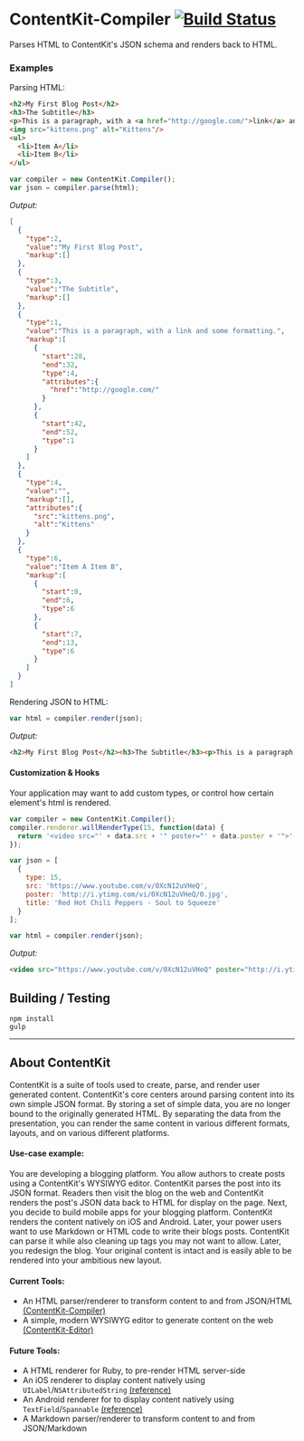# ContentKit-Compiler [![Build Status](https://travis-ci.org/ContentKit/content-kit-compiler.svg?branch=master)](https://travis-ci.org/ContentKit/content-kit-compiler)

Parses HTML to ContentKit's JSON schema and renders back to HTML.

### Examples

Parsing HTML:
```html
<h2>My First Blog Post</h2>
<h3>The Subtitle</h3>
<p>This is a paragraph, with a <a href="http://google.com/">link</a> and some <b>formatting</b>.</p>
<img src="kittens.png" alt="Kittens"/>
<ul>
  <li>Item A</li> 
  <li>Item B</li>
</ul>
```

```js
var compiler = new ContentKit.Compiler();
var json = compiler.parse(html);
```

_Output:_
```json
[
  {
    "type":2,
    "value":"My First Blog Post",
    "markup":[]
  },
  {
    "type":3,
    "value":"The Subtitle",
    "markup":[]
  },
  {
    "type":1,
    "value":"This is a paragraph, with a link and some formatting.",
    "markup":[
      {
        "start":28,
        "end":32,
        "type":4,
        "attributes":{
          "href":"http://google.com/"
        }
      },
      {
        "start":42,
        "end":52,
        "type":1
      }
    ]
  },
  {
    "type":4,
    "value":"",
    "markup":[],
    "attributes":{
      "src":"kittens.png",
      "alt":"Kittens"
    }
  },
  {
    "type":6,
    "value":"Item A Item B",
    "markup":[
      {
        "start":0,
        "end":6,
        "type":6
      },
      {
        "start":7,
        "end":13,
        "type":6
      }
    ]
  }
]
```

Rendering JSON to HTML:
```js
var html = compiler.render(json);
```

_Output:_
```html
<h2>My First Blog Post</h2><h3>The Subtitle</h3><p>This is a paragraph, with a <a href="http://google.com/">link</a> and some <b>formatting</b>.</p><img src="kittens.png" alt="Kittens"/><ul><li>Item A</li> <li>Item B</li></ul>
```

#### Customization & Hooks
Your application may want to add custom types, or control how certain element's html is rendered.
```js
var compiler = new ContentKit.Compiler();
compiler.renderer.willRenderType(15, function(data) {
  return '<video src="' + data.src + '" poster="' + data.poster + '">' + data.title + '</video>';
});

var json = [
  {
    type: 15,
    src: 'https://www.youtube.com/v/0XcN12uVHeQ',
    poster: 'http://i.ytimg.com/vi/0XcN12uVHeQ/0.jpg',
    title: 'Red Hot Chili Peppers - Soul to Squeeze'
  }
];

var html = compiler.render(json);
```

_Output:_
```html
<video src="https://www.youtube.com/v/0XcN12uVHeQ" poster="http://i.ytimg.com/vi/0XcN12uVHeQ/0.jpg">Red Hot Chili Peppers - Soul to Squeeze</video>
```

## Building / Testing
```
npm install
gulp
```

---

## About ContentKit

ContentKit is a suite of tools used to create, parse, and render user generated content.  ContentKit's core centers around parsing content into its own simple JSON format. By storing a set of simple data, you are no longer bound to the originally generated HTML.  By separating the data from the presentation, you can render the same content in various different formats, layouts, and on various different platforms.

#### Use-case example:
You are developing a blogging platform.  You allow authors to create posts using a ContentKit's WYSIWYG editor.  ContentKit parses the post into its JSON format.  Readers then visit the blog on the web and ContentKit renders the post's JSON data back to HTML for display on the page.  Next, you decide to build mobile apps for your blogging platform.  ContentKit renders the content natively on iOS and Android.  Later, your power users want to use Markdown or HTML code to write their blogs posts.  ContentKit can parse it while also cleaning up tags you may not want to allow.  Later, you redesign the blog. Your original content is intact and is easily able to be rendered into your ambitious new layout. 

#### Current Tools:
- An HTML parser/renderer to transform content to and from JSON/HTML [(ContentKit-Compiler)](https://github.com/ContentKit/content-kit-compiler)
- A simple, modern WYSIWYG editor to generate content on the web [(ContentKit-Editor)](https://github.com/ContentKit/content-kit-editor)

#### Future Tools:
- A HTML renderer for Ruby, to pre-render HTML server-side
- An iOS renderer to display content natively using `UILabel`/`NSAttributedString` [(reference)](https://developer.apple.com/library/mac/documentation/cocoa/reference/foundation/classes/NSAttributedString_Class/Reference/Reference.html)
- An Android renderer for to display content natively using  `TextField`/`Spannable` [(reference)](http://developer.android.com/reference/android/text/Spannable.html)
- A Markdown parser/renderer to transform content to and from JSON/Markdown
